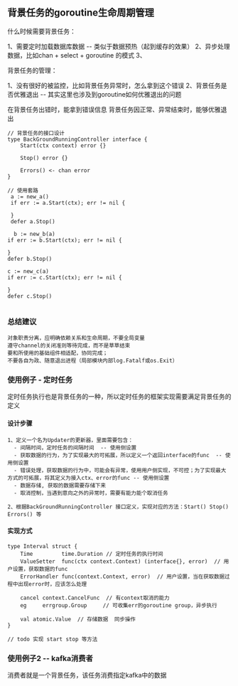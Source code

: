 
## 背景任务的goroutine生命周期管理

什么时候需要背景任务：

1、需要定时加载数据库数据 -- 类似于数据预热（起到缓存的效果）
2、异步处理数据，比如chan + select + goroutine 的模式
3、

背景任务的管理：

1、没有很好的被监控，比如背景任务异常时，怎么拿到这个错误
2、背景任务是否优雅退出 -- 其实这里也涉及到goroutine如何优雅退出的问题


在背景任务出错时，能拿到错误信息
背景任务因正常、异常结束时，能够优雅退出
```golang
// 背景任务的接口设计
type BackGroundRunningController interface {
	Start(ctx context) error {}
	
	Stop() error {}
	
	Errors() <- chan error
}

// 使用套路
 a := new_a()
 if err := a.Start(ctx); err != nil {
	 
 }
 defer a.Stop()
 
  b := new_b(a)
if err := b.Start(ctx); err != nil {

}
defer b.Stop()

c := new_c(a)
if err := c.Start(ctx); err != nil {

}
defer c.Stop()


```


### 总结建议
```text
对象职责分离，应明确依赖关系和生命周期，不要全局变量
遵守channel的关闭准则等待完成，而不是草草结束
要和所使用的基础组件相适配，协同完成；
不要各自为政、随意退出进程（局部模块内部log.Fatalf或os.Exit）
```

### 使用例子 - 定时任务
定时任务执行也是背景任务的一种，所以定时任务的框架实现需要满足背景任务的定义

#### 设计步骤
```text
1、定义一个名为Updater的更新器，里面需要包含：
  - 间隔时间，定时任务的间隔时间  -- 使用侧设置
  - 获取数据的行为，为了实现最大的可拓展，所以定义一个返回interface的func  -- 使用侧设置
  - 错误处理，获取数据的行为中，可能会有异常，使用用户侧实现，不可控；为了实现最大方式的可拓展，将其定义为接入ctx、error的func -- 使用侧设置
  - 数据存储, 获取的数据需要存储下来 
  - 取消控制，当遇到意向之外的异常时，需要有能力能个取消任务

2、根据BackGroundRunningController 接口定义，实现对应的方法：Start() Stop() Errors() 等

```
#### 实现方式
```golang
type Interval struct {
	Time         time.Duration // 定时任务的执行时间
	ValueSetter  func(ctx context.Context) (interface{}, error)  // 用户设置，获取数据的func
	ErrorHandler func(context.Context, error)  // 用户设置，当在获取数据过程中出现error时，应该怎么处理

	cancel context.CancelFunc  // 有context取消的能力
	eg     errgroup.Group     // 可收集err的goroutine group，异步执行

	val atomic.Value  // 存储数据  同步操作
}

// todo 实现 start stop 等方法
```

### 使用例子2 -- kafka消费者
消费者就是一个背景任务，该任务消费指定kafka中的数据